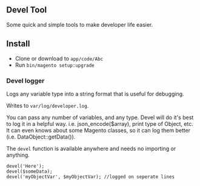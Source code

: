 ## Devel Tool

Some quick and simple tools to make developer life easier.

## Install
- Clone or download to `app/code/Abc`
- Run `bin/magento setup:upgrade`


### Devel logger
Logs any variable type into a string format that is useful for debugging.

Writes to `var/log/developer.log`.
 
You can pass any number of variables, and any type.
Devel will do it's best to log it in a helpful way. i.e. json_encode($array), print type of Object, etc.
It can even knows about some Magento classes, so it can log them better (i.e. DataObject::getData()).

The `devel` function is available anywhere and needs no importing or anything.
```
devel('Here');
devel($someData);
devel('myObjectVar', $myObjectVar); //logged on seperate lines
```
